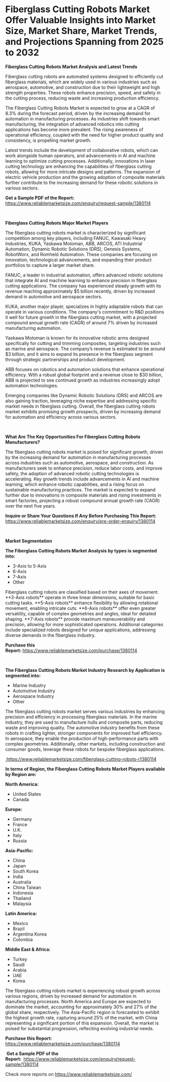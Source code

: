 <p><h1>Fiberglass Cutting Robots Market Offer Valuable Insights into Market Size, Market Share, Market Trends, and Projections Spanning from 2025 to 2032</h1></p><p><strong>Fiberglass Cutting Robots Market Analysis and Latest Trends</strong></p>
<p><p>Fiberglass cutting robots are automated systems designed to efficiently cut fiberglass materials, which are widely used in various industries such as aerospace, automotive, and construction due to their lightweight and high strength properties. These robots enhance precision, speed, and safety in the cutting process, reducing waste and increasing production efficiency. </p><p>The Fiberglass Cutting Robots Market is expected to grow at a CAGR of 8.3% during the forecast period, driven by the increasing demand for automation in manufacturing processes. As industries shift towards smart manufacturing, the integration of advanced robotics into cutting applications has become more prevalent. The rising awareness of operational efficiency, coupled with the need for higher product quality and consistency, is propelling market growth.</p><p>Latest trends include the development of collaborative robots, which can work alongside human operators, and advancements in AI and machine learning to optimize cutting processes. Additionally, innovations in laser cutting technology are enhancing the capabilities of fiberglass cutting robots, allowing for more intricate designs and patterns. The expansion of electric vehicle production and the growing adoption of composite materials further contribute to the increasing demand for these robotic solutions in various sectors.</p></p>
<p><strong>Get a Sample PDF of the Report:&nbsp;</strong> <a href="https://www.reliablemarketsize.com/enquiry/request-sample/1380114?utm_campaign=2445&utm_medium=2&utm_source=Github&utm_content=ia&utm_term=11042025&utm_id=fiberglass-cutting-robots">https://www.reliablemarketsize.com/enquiry/request-sample/1380114</a></p>
<p>&nbsp;</p>
<p><strong>Fiberglass Cutting Robots Major Market Players</strong></p>
<p><p>The fiberglass cutting robots market is characterized by significant competition among key players, including FANUC, Kawasaki Heavy Industries, KUKA, Yaskawa Motoman, ABB, ARCOS, ATI Industrial Automation, Dynamic Robotic Solutions (DRS), Genesis Systems, RobotWorx, and Romheld Automation. These companies are focusing on innovation, technological advancements, and expanding their product portfolios to capture a larger market share.</p><p>FANUC, a leader in industrial automation, offers advanced robotic solutions that integrate AI and machine learning to enhance precision in fiberglass cutting applications. The company has experienced steady growth with its revenue reaching approximately $5 billion recently, driven by increased demand in automotive and aerospace sectors.</p><p>KUKA, another major player, specializes in highly adaptable robots that can operate in various conditions. The company's commitment to R&D positions it well for future growth in the fiberglass cutting market, with a projected compound annual growth rate (CAGR) of around 7% driven by increased manufacturing automation.</p><p>Yaskawa Motoman is known for its innovative robotic arms designed specifically for cutting and trimming composites, targeting industries such as marine and aerospace. The company’s revenue is estimated to be around $3 billion, and it aims to expand its presence in the fiberglass segment through strategic partnerships and product development.</p><p>ABB focuses on robotics and automation solutions that enhance operational efficiency. With a robust global footprint and a revenue close to $30 billion, ABB is projected to see continued growth as industries increasingly adopt automation technologies.</p><p>Emerging companies like Dynamic Robotic Solutions (DRS) and ARCOS are also gaining traction, leveraging niche expertise and addressing specific market needs in fiberglass cutting. Overall, the fiberglass cutting robots market exhibits promising growth prospects, driven by increasing demand for automation and efficiency across various sectors.</p></p>
<p>&nbsp;</p>
<p><strong>What Are The Key Opportunities For Fiberglass Cutting Robots Manufacturers?</strong></p>
<p><p>The fiberglass cutting robots market is poised for significant growth, driven by the increasing demand for automation in manufacturing processes across industries such as automotive, aerospace, and construction. As manufacturers seek to enhance precision, reduce labor costs, and improve safety, the adoption of advanced robotic cutting technologies is accelerating. Key growth trends include advancements in AI and machine learning, which enhance robotic capabilities, and a rising focus on sustainable manufacturing practices. The market is expected to expand further due to innovations in composite materials and rising investments in smart factories, projecting a robust compound annual growth rate (CAGR) over the next five years.</p></p>
<p><strong>Inquire or Share Your Questions If Any Before Purchasing This Report:</strong> <a href="https://www.reliablemarketsize.com/enquiry/pre-order-enquiry/1380114?utm_campaign=2445&utm_medium=2&utm_source=Github&utm_content=ia&utm_term=11042025&utm_id=fiberglass-cutting-robots">https://www.reliablemarketsize.com/enquiry/pre-order-enquiry/1380114</a></p>
<p>&nbsp;</p>
<p><strong>Market Segmentation</strong></p>
<p><strong>The Fiberglass Cutting Robots Market Analysis by types is segmented into:</strong></p>
<p><ul><li>3-Axis to 5-Axis</li><li>6-Axis</li><li>7-Axis</li><li>Other</li></ul></p>
<p><p>Fiberglass cutting robots are classified based on their axes of movement. **3-Axis robots** operate in three linear dimensions, suitable for basic cutting tasks. **5-Axis robots** enhance flexibility by allowing rotational movement, enabling intricate cuts. **6-Axis robots** offer even greater versatility, capable of complex geometries and angles, ideal for detailed shaping. **7-Axis robots** provide maximum maneuverability and precision, allowing for more sophisticated operations. Additional categories include specialized robots designed for unique applications, addressing diverse demands in the fiberglass industry.</p></p>
<p><strong>Purchase this Report:&nbsp;</strong><a href="https://www.reliablemarketsize.com/purchase/1380114?utm_campaign=2445&utm_medium=2&utm_source=Github&utm_content=ia&utm_term=11042025&utm_id=fiberglass-cutting-robots">https://www.reliablemarketsize.com/purchase/1380114</a></p>
<p>&nbsp;</p>
<p><strong>The Fiberglass Cutting Robots Market Industry Research by Application is segmented into:</strong></p>
<p><ul><li>Marine Industry</li><li>Automotive Industry</li><li>Aerospace Industry</li><li>Other</li></ul></p>
<p><p>The fiberglass cutting robots market serves various industries by enhancing precision and efficiency in processing fiberglass materials. In the marine industry, they are used to manufacture hulls and composite parts, reducing waste and improving quality. The automotive industry benefits from these robots in crafting lighter, stronger components for improved fuel efficiency. In aerospace, they enable the production of high-performance parts with complex geometries. Additionally, other markets, including construction and consumer goods, leverage these robots for bespoke fiberglass applications.</p></p>
<p><a href="https://www.reliablemarketsize.com/fiberglass-cutting-robots-r1380114?utm_campaign=2445&utm_medium=2&utm_source=Github&utm_content=ia&utm_term=11042025&utm_id=fiberglass-cutting-robots">&nbsp;https://www.reliablemarketsize.com/fiberglass-cutting-robots-r1380114</a></p>
<p><strong>In terms of Region, the Fiberglass Cutting Robots Market Players available by Region are:</strong></p>
<p>
    <p> <strong> North America: </strong>
        <ul>
            <li>United States</li>
            <li>Canada</li>
        </ul>
        </p> 
    <p> <strong> Europe: </strong>
        <ul>
            <li>Germany</li>
            <li>France</li>
            <li>U.K.</li>
            <li>Italy</li>
            <li>Russia</li>
        </ul>
        </p> 
    <p> <strong> Asia-Pacific: </strong>
        <ul>
            <li>China</li>
            <li>Japan</li>
            <li>South Korea</li>
            <li>India</li>
            <li>Australia</li>
            <li>China Taiwan</li>
            <li>Indonesia</li>
            <li>Thailand</li>
            <li>Malaysia</li>
        </ul>
        </p> 
    <p> <strong> Latin America: </strong>
        <ul>
            <li>Mexico</li>
            <li>Brazil</li>
            <li>Argentina Korea</li>
            <li>Colombia</li>
        </ul>
        </p> 
    <p> <strong> Middle East & Africa: </strong>
        <ul>
            <li>Turkey</li>
            <li>Saudi</li>
            <li>Arabia</li>
            <li>UAE</li>
            <li>Korea</li>
        </ul>
    </p>
    </p>
<p><p>The fiberglass cutting robots market is experiencing robust growth across various regions, driven by increased demand for automation in manufacturing processes. North America and Europe are expected to dominate the market, accounting for approximately 30% and 27% of the global share, respectively. The Asia-Pacific region is forecasted to exhibit the highest growth rate, capturing around 25% of the market, with China representing a significant portion of this expansion. Overall, the market is poised for substantial progression, reflecting evolving industrial needs.</p></p>
<p><strong>Purchase this Report: </strong><a href="https://www.reliablemarketsize.com/purchase/1380114?utm_campaign=2445&utm_medium=2&utm_source=Github&utm_content=ia&utm_term=11042025&utm_id=fiberglass-cutting-robots">https://www.reliablemarketsize.com/purchase/1380114</a></p>
<p>&nbsp;<strong>Get a Sample PDF of the Report:&nbsp;&nbsp;</strong><a href="https://www.reliablemarketsize.com/enquiry/request-sample/1380114?utm_campaign=2445&utm_medium=2&utm_source=Github&utm_content=ia&utm_term=11042025&utm_id=fiberglass-cutting-robots">https://www.reliablemarketsize.com/enquiry/request-sample/1380114</a></p>
<p><strong></strong></p>
<p>Check more reports on <a href="https://www.reliablemarketsize.com/?utm_campaign=2445&utm_medium=2&utm_source=Github&utm_content=ia&utm_term=11042025&utm_id=fiberglass-cutting-robots">https://www.reliablemarketsize.com/</a></p>